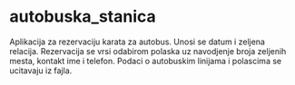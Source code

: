 # autobuska_stanica

Aplikacija za rezervaciju karata za autobus. Unosi se datum i zeljena relacija. Rezervacija se vrsi odabirom polaska uz navodjenje broja zeljenih mesta, kontakt ime i telefon. Podaci o autobuskim linijama i polascima se ucitavaju iz fajla.
